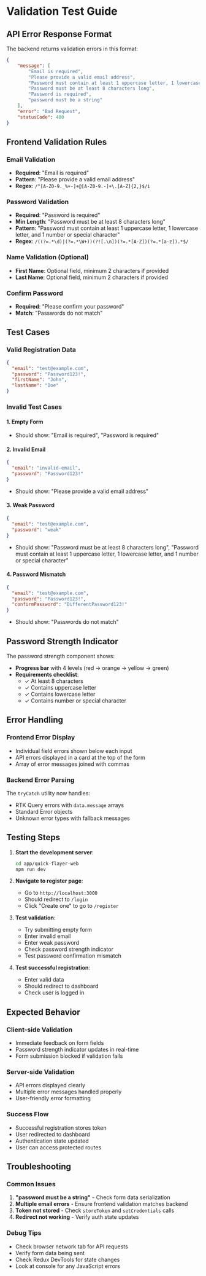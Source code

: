 # Validation Test Guide

## API Error Response Format

The backend returns validation errors in this format:
```json
{
    "message": [
        "Email is required",
        "Please provide a valid email address",
        "Password must contain at least 1 uppercase letter, 1 lowercase letter, and 1 number or special character",
        "Password must be at least 8 characters long",
        "Password is required",
        "password must be a string"
    ],
    "error": "Bad Request",
    "statusCode": 400
}
```

## Frontend Validation Rules

### Email Validation
- **Required**: "Email is required"
- **Pattern**: "Please provide a valid email address"
- **Regex**: `/^[A-Z0-9._%+-]+@[A-Z0-9.-]+\.[A-Z]{2,}$/i`

### Password Validation
- **Required**: "Password is required"
- **Min Length**: "Password must be at least 8 characters long"
- **Pattern**: "Password must contain at least 1 uppercase letter, 1 lowercase letter, and 1 number or special character"
- **Regex**: `/((?=.*\d)|(?=.*\W+))(?![.\n])(?=.*[A-Z])(?=.*[a-z]).*$/`

### Name Validation (Optional)
- **First Name**: Optional field, minimum 2 characters if provided
- **Last Name**: Optional field, minimum 2 characters if provided

### Confirm Password
- **Required**: "Please confirm your password"
- **Match**: "Passwords do not match"

## Test Cases

### Valid Registration Data
```json
{
  "email": "test@example.com",
  "password": "Password123!",
  "firstName": "John",
  "lastName": "Doe"
}
```

### Invalid Test Cases

#### 1. Empty Form
- Should show: "Email is required", "Password is required"

#### 2. Invalid Email
```json
{
  "email": "invalid-email",
  "password": "Password123!"
}
```
- Should show: "Please provide a valid email address"

#### 3. Weak Password
```json
{
  "email": "test@example.com",
  "password": "weak"
}
```
- Should show: "Password must be at least 8 characters long", "Password must contain at least 1 uppercase letter, 1 lowercase letter, and 1 number or special character"

#### 4. Password Mismatch
```json
{
  "email": "test@example.com",
  "password": "Password123!",
  "confirmPassword": "DifferentPassword123!"
}
```
- Should show: "Passwords do not match"

## Password Strength Indicator

The password strength component shows:
- **Progress bar** with 4 levels (red → orange → yellow → green)
- **Requirements checklist**:
  - ✓ At least 8 characters
  - ✓ Contains uppercase letter
  - ✓ Contains lowercase letter
  - ✓ Contains number or special character

## Error Handling

### Frontend Error Display
- Individual field errors shown below each input
- API errors displayed in a card at the top of the form
- Array of error messages joined with commas

### Backend Error Parsing
The `tryCatch` utility now handles:
- RTK Query errors with `data.message` arrays
- Standard Error objects
- Unknown error types with fallback messages

## Testing Steps

1. **Start the development server**:
   ```bash
   cd app/quick-flayer-web
   npm run dev
   ```

2. **Navigate to register page**:
   - Go to `http://localhost:3000`
   - Should redirect to `/login`
   - Click "Create one" to go to `/register`

3. **Test validation**:
   - Try submitting empty form
   - Enter invalid email
   - Enter weak password
   - Check password strength indicator
   - Test password confirmation mismatch

4. **Test successful registration**:
   - Enter valid data
   - Should redirect to dashboard
   - Check user is logged in

## Expected Behavior

### Client-side Validation
- Immediate feedback on form fields
- Password strength indicator updates in real-time
- Form submission blocked if validation fails

### Server-side Validation
- API errors displayed clearly
- Multiple error messages handled properly
- User-friendly error formatting

### Success Flow
- Successful registration stores token
- User redirected to dashboard
- Authentication state updated
- User can access protected routes

## Troubleshooting

### Common Issues
1. **"password must be a string"** - Check form data serialization
2. **Multiple email errors** - Ensure frontend validation matches backend
3. **Token not stored** - Check `storeToken` and `setCredentials` calls
4. **Redirect not working** - Verify auth state updates

### Debug Tips
- Check browser network tab for API requests
- Verify form data being sent
- Check Redux DevTools for state changes
- Look at console for any JavaScript errors

